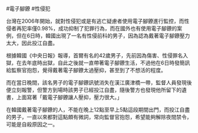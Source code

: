 #電子腳鐐 #性侵犯

台灣在2006年開始，就對性侵犯或是有逃亡疑慮者使用電子腳鐐進行監控，而性侵者再犯率僅0.98%，成功抑制了犯罪行為，而在國外也有使用電子腳鐐的案例，但在6日時，韓國出現了一名有性侵前科的男子，因為認為戴著電子腳鐐壓力太大，因此投江自盡。

根據韓國《中央日報》報導，首爾有名的42歲男子，先前因為傷害、性侵罪名入獄，在去年底時出獄，自此之後就一直帶著電子腳鐐生活，不過他在6日時發簡訊給監察官抱怨，覺得戴著電子腳鐐太過壓抑，甚至到了不想活的程度。

而在當日晚間，該名男子的電子腳鐐訊號消失在漢江廣津橋一帶，監督人員發現後便立刻報警，但警方到場時該男子已經投江自盡，隨後警方也發現他所留下的遺書，上面寫著「戴電子腳鐐讓人壓抑，壓力很大。」

在韓國戴著電子腳鐐的人，不能在晚上12點至早上5點這段期間出門，而投江自盡的男子，一直以來都對這點頗有微詞，常向監督官抱怨，希望能夠解除夜間禁令，可能是自殺原因之一。
